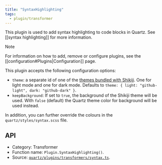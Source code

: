 ```yaml
---
title: "SyntaxHighlighting"
tags:
  - plugin/transformer
---
```


This plugin is used to add syntax highlighting to code blocks in Quartz. See [[syntax highlighting]] for more information.

> [!note]
> For information on how to add, remove or configure plugins, see the [[configuration#Plugins|Configuration]] page.

This plugin accepts the following configuration options:

- `theme`: a separate id of one of the [themes bundled with Shikiji](https://shikiji.netlify.app/themes). One for light mode and one for dark mode. Defaults to `theme: { light: "github-light", dark: "github-dark" }`.
- `keepBackground`: If set to `true`, the background of the Shikiji theme will be used. With `false` (default) the Quartz theme color for background will be used instead.

In addition, you can further override the colours in the `quartz/styles/syntax.scss` file.

## API

- Category: Transformer
- Function name: `Plugin.SyntaxHighlighting()`.
- Source: [`quartz/plugins/transformers/syntax.ts`](https://github.com/jackyzha0/quartz/blob/v4/quartz/plugins/transformers/syntax.ts).
